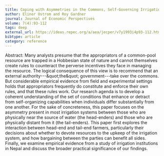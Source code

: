 ```yaml
---
title: Coping with Asymmetries in the Commons, Self-Governing Irrigation Systems Can Work
author: Elinor Ostrom and Roy Gardner
journal: Journal of Economic Perspectives
volume: 7(4):93-112
tags: deep
external_url: https://ideas.repec.org/a/aea/jecper/v7y1993i4p93-112.html
bibtype: article
category: reference
---
```

Abstract: Many analysts presume that the appropriators of a common-pool resource are trapped in a Hobbesian state of nature and cannot themselves create rules to counteract the perverse incentives they face in managing the resource. The logical consequence of this view is to recommend that an external authority---\&quot;the\&quot; government---take over the commons. But considerable empirical evidence from field and experimental settings holds that appropriators frequently do constitute and enforce their own rules, and that these rules work. Our research agenda is to develop a coherent understanding of the set of conditions that enhance or detract from self-organizing capabilities when individuals differ substantially from one another. For the sake of concreteness, this paper focuses on the asymmetry present in most irrigation systems between those who are physically near the source of water (the head-enders) and those who are physically distant from it (the tail-enders). This paper first explores the interaction between head-end and tail-end farmers, particularly their decisions about whether to devote resources to the upkeep of the irrigation system, and how bargaining between the parties can benefit all sides. Finally, we examine empirical evidence from a study of irrigation institutions in Nepal and discuss the broader practical significance of our findings.
